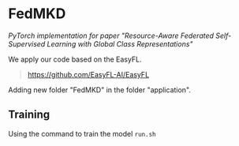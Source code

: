 # FedMKD

*PyTorch implementation for paper "Resource-Aware Federated Self-Supervised Learning with Global Class Representations"*

We apply our code based on the EasyFL.
>https://github.com/EasyFL-AI/EasyFL

Adding new folder "FedMKD" in the folder "application".

## Training
Using the command to train the model
`run.sh`
